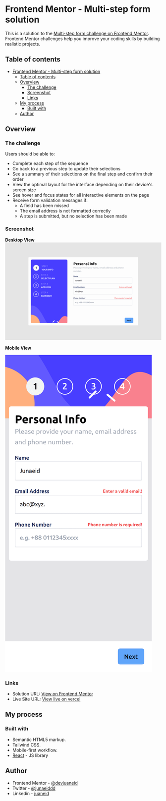 # Frontend Mentor - Multi-step form solution

This is a solution to the [Multi-step form challenge on Frontend Mentor](https://www.frontendmentor.io/challenges/multistep-form-YVAnSdqQBJ). Frontend Mentor challenges help you improve your coding skills by building realistic projects. 

## Table of contents

- [Frontend Mentor - Multi-step form solution](#frontend-mentor---multi-step-form-solution)
  - [Table of contents](#table-of-contents)
  - [Overview](#overview)
    - [The challenge](#the-challenge)
    - [Screenshot](#screenshot)
    - [Links](#links)
  - [My process](#my-process)
    - [Built with](#built-with)
  - [Author](#author)


## Overview

### The challenge

Users should be able to:

- Complete each step of the sequence
- Go back to a previous step to update their selections
- See a summary of their selections on the final step and confirm their order
- View the optimal layout for the interface depending on their device's screen size
- See hover and focus states for all interactive elements on the page
- Receive form validation messages if:
  - A field has been missed
  - The email address is not formatted correctly
  - A step is submitted, but no selection has been made

### Screenshot

**Desktop View**
![](public/screenshots/desktopView.gif)

**Mobile View**

![](public/screenshots/mobileView.gif)

### Links

- Solution URL: [View on Frontend Mentor](https://www.frontendmentor.io/solutions/fully-functional-multistep-form-with-react-and-tailwind-css-ExvpX55loE)
- Live Site URL: [View live on vercel](https://multi-step-form-navy-five.vercel.app/)

## My process

### Built with

- Semantic HTML5 markup.
- Tailwind CSS.
- Mobile-first workflow.
- [React](https://reactjs.org/) - JS library


## Author

- Frontend Mentor - [@devjuaneid](https://www.frontendmentor.io/profile/devjunaeid)
- Twitter - [@junaeiddd](https://www.twitter.com/junaeiddd)
- Linkedin - [juaneid](www.linkedin.com/in/junaeid)